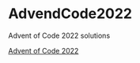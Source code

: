 # AdvendCode2022
Advent of Code 2022 solutions 

[Advent of Code 2022](https://adventofcode.com/2022)
